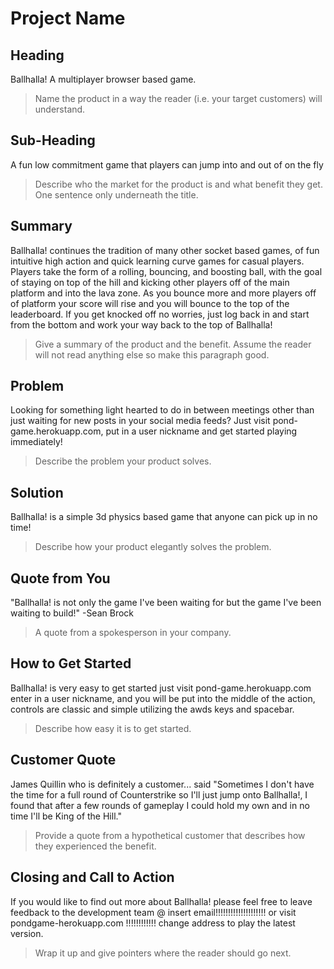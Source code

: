 # Project Name #

<!--
> This material was originally posted [here](http://www.quora.com/What-is-Amazons-approach-to-product-development-and-product-management). It is reproduced here for posterities sake.

There is an approach called "working backwards" that is widely used at Amazon. They work backwards from the customer, rather than starting with an idea for a product and trying to bolt customers onto it. While working backwards can be applied to any specific product decision, using this approach is especially important when developing new products or features.

For new initiatives a product manager typically starts by writing an internal press release announcing the finished product. The target audience for the press release is the new/updated product's customers, which can be retail customers or internal users of a tool or technology. Internal press releases are centered around the customer problem, how current solutions (internal or external) fail, and how the new product will blow away existing solutions.

If the benefits listed don't sound very interesting or exciting to customers, then perhaps they're not (and shouldn't be built). Instead, the product manager should keep iterating on the press release until they've come up with benefits that actually sound like benefits. Iterating on a press release is a lot less expensive than iterating on the product itself (and quicker!).

If the press release is more than a page and a half, it is probably too long. Keep it simple. 3-4 sentences for most paragraphs. Cut out the fat. Don't make it into a spec. You can accompany the press release with a FAQ that answers all of the other business or execution questions so the press release can stay focused on what the customer gets. My rule of thumb is that if the press release is hard to write, then the product is probably going to suck. Keep working at it until the outline for each paragraph flows.

Oh, and I also like to write press-releases in what I call "Oprah-speak" for mainstream consumer products. Imagine you're sitting on Oprah's couch and have just explained the product to her, and then you listen as she explains it to her audience. That's "Oprah-speak", not "Geek-speak".

Once the project moves into development, the press release can be used as a touchstone; a guiding light. The product team can ask themselves, "Are we building what is in the press release?" If they find they're spending time building things that aren't in the press release (overbuilding), they need to ask themselves why. This keeps product development focused on achieving the customer benefits and not building extraneous stuff that takes longer to build, takes resources to maintain, and doesn't provide real customer benefit (at least not enough to warrant inclusion in the press release).
 -->

## Heading ##

  Ballhalla! A multiplayer browser based game.

  > Name the product in a way the reader (i.e. your target customers) will understand.

## Sub-Heading ##

  A fun low commitment game that players can jump into and out of on the fly

  > Describe who the market for the product is and what benefit they get. One sentence only underneath the title.

## Summary ##

  Ballhalla! continues the tradition of many other socket based games, of fun intuitive high action and quick learning curve games for casual players. Players take the form of a rolling, bouncing, and boosting ball, with the goal of staying on top of the hill and kicking other players off of the main platform and into the lava zone. As you bounce more and more players off of platform your score will rise and you will bounce to the top of the leaderboard. If you get knocked off no worries, just log back in and start from the bottom and work your way back to the top of Ballhalla!
  > Give a summary of the product and the benefit. Assume the reader will not read anything else so make this paragraph good.

## Problem ##

  Looking for something light hearted to do in between meetings other than just waiting for new posts in your social media feeds? Just visit pond-game.herokuapp.com, put in a user nickname and get started playing immediately!

  > Describe the problem your product solves.

## Solution ##

  Ballhalla! is a simple 3d physics based game that anyone can pick up in no time!

  > Describe how your product elegantly solves the problem.

## Quote from You ##

   "Ballhalla! is not only the game I've been waiting for but the game I've been waiting to build!"
   -Sean Brock

  > A quote from a spokesperson in your company.

## How to Get Started ##

  Ballhalla! is very easy to get started just visit pond-game.herokuapp.com enter in a user nickname, and you will be put into the middle of the action, controls are classic and simple utilizing the awds keys and spacebar.

  > Describe how easy it is to get started.

## Customer Quote ##

   James Quillin who is definitely a customer... said "Sometimes I don't have the time for a full round of Counterstrike so I'll just jump onto Ballhalla!, I found that after a few rounds of gameplay I could hold my own and in no time I'll be King of the Hill."

  > Provide a quote from a hypothetical customer that describes how they experienced the benefit.

## Closing and Call to Action ##

   If you would like to find out more about Ballhalla! please feel free to leave feedback to the development team @ insert email!!!!!!!!!!!!!!!!!!!! or visit pondgame-herokuapp.com !!!!!!!!!!!! change address to play the latest version.

  > Wrap it up and give pointers where the reader should go next.
